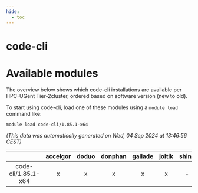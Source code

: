 ```yaml
---
hide:
  - toc
---
```


code-cli
========

# Available modules


The overview below shows which code-cli installations are available per HPC-UGent Tier-2cluster, ordered based on software version (new to old).

To start using code-cli, load one of these modules using a `module load` command like:

```shell
module load code-cli/1.85.1-x64
```

*(This data was automatically generated on Wed, 04 Sep 2024 at 13:46:56 CEST)*  

| |accelgor|doduo|donphan|gallade|joltik|shinx|skitty|
| :---: | :---: | :---: | :---: | :---: | :---: | :---: | :---: |
|code-cli/1.85.1-x64|x|x|x|x|x|-|x|
